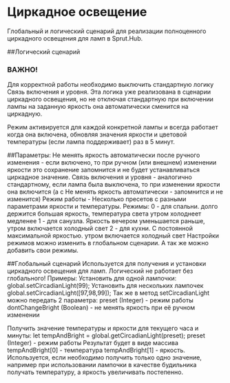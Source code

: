 # Циркадное освещение

Глобальный и логический сценарий для реализации полноценного циркадного освещения для ламп в Sprut.Hub.

##Логический сценарий

### ВАЖНО!
Для корректной работы необходимо выключить стандартную логику Связь включения и уровня. Эта логика уже реализована в сценарии циркадного освещения, но не отключая стандартную при включении лампы на заданную яркость она автоматически сменится на циркадную.

Режим активируется для каждой конкретной лампы и всегда работает когда она включена, обновляя значения яркости и цветовой температуры (если лампа поддерживает) раз в 5 минут.

##Параметры:
Не менять яркость автоматически после ручного изменения - если включено, то при ручном (или внешнем) изменении яркости это сохранение запомнится и не будет устанавливаться циркадное значение.
Связь включения и уровня - аналогично стандартному, если лампа была выключена, то при изменении яркости она включится (а с Не менять яркость автоматически - запомнится и не изменится)
Режим работы - Несколько пресетов с разными параметрами яркости и температуры. 
Режимы: 
  0 - для спальни. долго держится большая яркость, температура света утром холоднеет медленее
  1 - для санузла. Яркость вечером уменьшается раньше, утром включается холодный свет
  2 - для кухни. С постоянной максимальной яркостью. утром включается холодный свет
Настройки режимов можно изменить в глобальном сценарии. А так же можно добавить свои режимы.

##Глобальный сценарий
Используется для получения и установки циркадного освещения для ламп. Логический не работает без глобального!
Примеры:
Установить для одной лампочки: global.setCircadianLight(99);
Установить для нескольких лампочек global.setCircadianLight([97,98,99]);
Так же в метод setCircadianLight можно передать 2 параметра:
preset (Integer) - режим работы
dontChangeBright (Boolean) - не менять яркость при её ручном изменении

Получить значение температуры и яркости для текущего часа и минуты:
let tempAndBright = global.getCircadianLight(preset);
preset (Integer) - режим работы
Результат будет в виде массива
tempAndBright[0] - температура
tempAndBright[1] - яркость.
Используется, если необходимо получить только одно значение, например при использовании лампочки в качестве будильника получать температуру, а яркость увеличивать постепенно.
